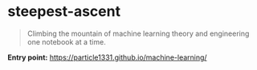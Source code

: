 # steepest-ascent

> Climbing the mountain of machine learning theory and engineering one notebook at a time.


**Entry point:** https://particle1331.github.io/machine-learning/



